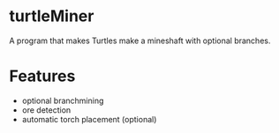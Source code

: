 # turtleMiner

A program that makes Turtles make a mineshaft with optional branches.

# Features

- optional branchmining
- ore detection
- automatic torch placement (optional)